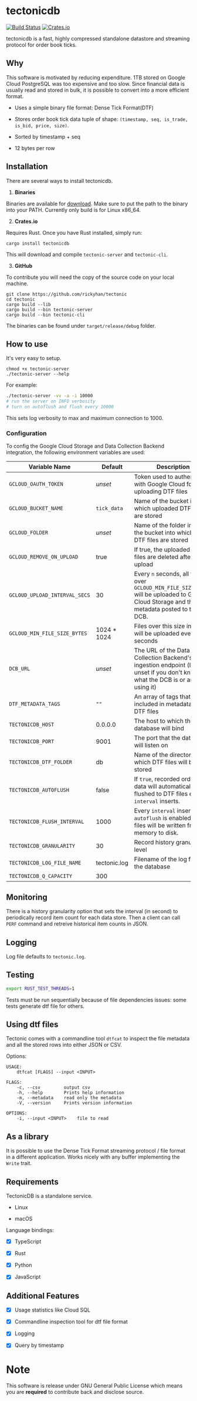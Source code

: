 # tectonicdb

[![Build Status](https://travis-ci.org/0b01/tectonicdb.svg?branch=master)](https://travis-ci.org/0b01/tectonicdb)
[![Crates.io](https://img.shields.io/crates/v/tectonicdb.svg)](https://crates.io/crates/tectonicdb)

tectonicdb is a fast, highly compressed standalone datastore and streaming protocol for order book ticks.

## Why

This software is motivated by reducing expenditure. 1TB stored on Google Cloud PostgreSQL was too expensive and too slow. Since financial data is usually read and stored in bulk, it is possible to convert into a more efficient format.

* Uses a simple binary file format: Dense Tick Format(DTF)

* Stores order book tick data tuple of shape: `(timestamp, seq, is_trade, is_bid, price, size)`.

* Sorted by timestamp + seq

* 12 bytes per row

## Installation

There are several ways to install tectonicdb.

1.  **Binaries**

Binaries are available for [download](https://github.com/rickyhan/tectonic/releases). Make sure to put the path to the binary into your PATH. Currently only build is for Linux x86_64.

2.  **Crates.io**

Requires Rust. Once you have Rust installed, simply run:

    cargo install tectonicdb

This will download and compile `tectonic-server` and `tectonic-cli`.

3.  **GitHub**

To contribute you will need the copy of the source code on your local machine.

    git clone https://github.com/rickyhan/tectonic
    cd tectonic
    cargo build --lib
    cargo build --bin tectonic-server
    cargo build --bin tectonic-cli

The binaries can be found under `target/release/debug` folder.

## How to use

It's very easy to setup.

```
chmod +x tectonic-server
./tectonic-server --help
```

For example:

```bash
./tectonic-server -vv -a -i 10000
# run the server on INFO verbosity
# turn on autoflush and flush every 10000
```

This sets log verbosity to max and maximum connection to 1000.

### Configuration

To config the Google Cloud Storage and Data Collection Backend integration, the following environment variables are used:

| Variable Name                 | Default      | Description                                                                                                                                   |
| ----------------------------- | ------------ | --------------------------------------------------------------------------------------------------------------------------------------------- |
| `GCLOUD_OAUTH_TOKEN`          | _unset_      | Token used to authenticate with Google Cloud for uploading DTF files                                                                          |
| `GCLOUD_BUCKET_NAME`          | `tick_data`  | Name of the bucket in which uploaded DTF files are stored                                                                                     |
| `GCLOUD_FOLDER`               | _unset_      | Name of the folder inside of the bucket into which the DTF files are stored                                                                   |
| `GCLOUD_REMOVE_ON_UPLOAD`     | true         | If true, the uploaded DTF files are deleted after upload                                                                                      |
| `GCLOUD_UPLOAD_INTERVAL_SECS` | 30           | Every `n` seconds, all files over `GCLOUD_MIN_FILE_SIZE_BYTES` will be uploaded to Google Cloud Storage and their metadata posted to the DCB. |
| `GCLOUD_MIN_FILE_SIZE_BYTES`  | 1024 \* 1024 | Files over this size in bytes will be uploaded every 30 seconds                                                                               |
| `DCB_URL`                     | _unset_      | The URL of the Data Collection Backend's batch ingestion endpoint (leave unset if you don't know what the DCB is or aren't using it)          |
| `DTF_METADATA_TAGS`           | `""`         | An array of tags that will be included in metadata for DTF files                                                                              |
| `TECTONICDB_HOST`             | 0.0.0.0      | The host to which the database will bind                                                                                                      |
| `TECTONICDB_PORT`             | 9001         | The port that the database will listen on                                                                                                     |
| `TECTONICDB_DTF_FOLDER`       | db           | Name of the directory in which DTF files will be stored                                                                                       |
| `TECTONICDB_AUTOFLUSH`        | false        | If `true`, recorded orderbook data will automatically be flushed to DTF files every `interval` inserts.                                       |
| `TECTONICDB_FLUSH_INTERVAL`   | 1000         | Every `interval` inserts, if `autoflush` is enabled, DTF files will be written from memory to disk.                                           |
| `TECTONICDB_GRANULARITY` | 30           | Record history granularity level                                                                                                              |
| `TECTONICDB_LOG_FILE_NAME`    | tectonic.log | Filename of the log file for the database                                                                                                     |
| `TECTONICDB_Q_CAPACITY`  | 300          |

## Monitoring

There is a history granularity option that sets the interval (in second) to periodically record item count for each data store. Then a client can call `PERF` command and retreive historical item counts in JSON.

## Logging

Log file defaults to `tectonic.log`.

## Testing

```bash
export RUST_TEST_THREADS=1
```

Tests must be run sequentially because of file dependencies issues: some tests generate dtf file for others.

## Using dtf files

Tectonic comes with a commandline tool `dtfcat` to inspect the file metadata and all the stored rows into either JSON or CSV.

Options:

```
USAGE:
    dtfcat [FLAGS] --input <INPUT>

FLAGS:
    -c, --csv         output csv
    -h, --help        Prints help information
    -m, --metadata    read only the metadata
    -V, --version     Prints version information

OPTIONS:
    -i, --input <INPUT>    file to read
```

## As a library

It is possible to use the Dense Tick Format streaming protocol / file format in a different application. Works nicely with any buffer implementing the `Write` trait.

## Requirements

TectonicDB is a standalone service.

* Linux

* macOS

Language bindings:

* [x] TypeScript

* [x] Rust

* [x] Python

* [x] JavaScript

## Additional Features

* [x] Usage statistics like Cloud SQL

* [x] Commandline inspection tool for dtf file format

* [x] Logging

* [x] Query by timestamp

# Note

This software is release under GNU General Public License which means you are **required** to contribute back and disclose source.
